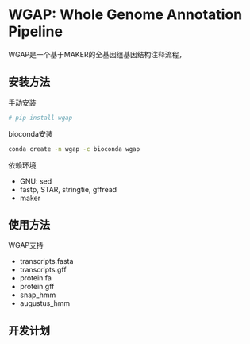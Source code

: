 # WGAP: Whole Genome Annotation Pipeline

WGAP是一个基于MAKER的全基因组基因结构注释流程，

## 安装方法

手动安装

```bash
# pip install wgap
```

bioconda安装

```bash
conda create -n wgap -c bioconda wgap
```

依赖环境

- GNU: sed
- fastp, STAR, stringtie, gffread
- maker

## 使用方法

WGAP支持

- transcripts.fasta
- transcripts.gff
- protein.fa
- protein.gff
- snap_hmm
- augustus_hmm






## 开发计划